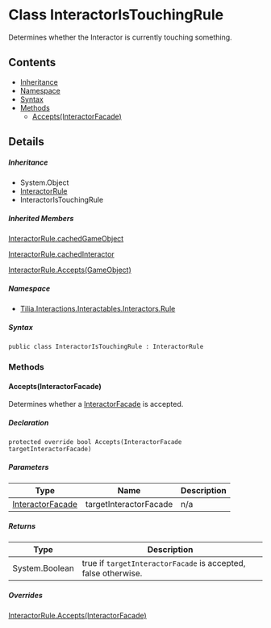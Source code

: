 # Class InteractorIsTouchingRule

Determines whether the Interactor is currently touching something.

## Contents

* [Inheritance]
* [Namespace]
* [Syntax]
* [Methods]
  * [Accepts(InteractorFacade)]

## Details

##### Inheritance

* System.Object
* [InteractorRule]
* InteractorIsTouchingRule

##### Inherited Members

[InteractorRule.cachedGameObject]

[InteractorRule.cachedInteractor]

[InteractorRule.Accepts(GameObject)]

##### Namespace

* [Tilia.Interactions.Interactables.Interactors.Rule]

##### Syntax

```
public class InteractorIsTouchingRule : InteractorRule
```

### Methods

#### Accepts(InteractorFacade)

Determines whether a [InteractorFacade] is accepted.

##### Declaration

```
protected override bool Accepts(InteractorFacade targetInteractorFacade)
```

##### Parameters

| Type | Name | Description |
| --- | --- | --- |
| [InteractorFacade] | targetInteractorFacade | n/a |

##### Returns

| Type | Description |
| --- | --- |
| System.Boolean | true if `targetInteractorFacade` is accepted, false otherwise. |

##### Overrides

[InteractorRule.Accepts(InteractorFacade)]

[InteractorRule]: InteractorRule.md
[InteractorRule.cachedGameObject]: InteractorRule.md#Tilia_Interactions_Interactables_Interactors_Rule_InteractorRule_cachedGameObject
[InteractorRule.cachedInteractor]: InteractorRule.md#Tilia_Interactions_Interactables_Interactors_Rule_InteractorRule_cachedInteractor
[InteractorRule.Accepts(GameObject)]: InteractorRule.md#Tilia_Interactions_Interactables_Interactors_Rule_InteractorRule_Accepts_GameObject_
[Tilia.Interactions.Interactables.Interactors.Rule]: README.md
[InteractorFacade]: ../../Interactors/InteractorFacade.md
[InteractorRule.Accepts(InteractorFacade)]: InteractorRule.md#Tilia_Interactions_Interactables_Interactors_Rule_InteractorRule_Accepts_Tilia_Interactions_Interactables_Interactors_InteractorFacade_
[Inheritance]: #Inheritance
[Namespace]: #Namespace
[Syntax]: #Syntax
[Methods]: #Methods
[Accepts(InteractorFacade)]: #AcceptsInteractorFacade
